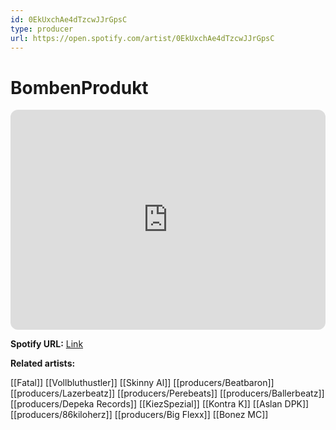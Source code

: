 ```yaml
---
id: 0EkUxchAe4dTzcwJJrGpsC
type: producer
url: https://open.spotify.com/artist/0EkUxchAe4dTzcwJJrGpsC
---
```

# BombenProdukt

<iframe style="border-radius:12px" src="https://open.spotify.com/embed/artist/0EkUxchAe4dTzcwJJrGpsC" width="100%" height="352" frameBorder="0" allowfullscreen="" allow="autoplay; clipboard-write; encrypted-media; fullscreen; picture-in-picture" loading="lazy"></iframe>

**Spotify URL:** [Link](https://open.spotify.com/artist/0EkUxchAe4dTzcwJJrGpsC)

**Related artists:**

[[Fatal]]
[[Vollbluthustler]]
[[Skinny Al]]
[[producers/Beatbaron]]
[[producers/Lazerbeatz]]
[[producers/Perebeats]]
[[producers/Ballerbeatz]]
[[producers/Depeka Records]]
[[KiezSpezial]]
[[Kontra K]]
[[Aslan DPK]]
[[producers/86kiloherz]]
[[producers/Big Flexx]]
[[Bonez MC]]
